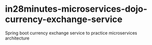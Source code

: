 # in28minutes-microservices-dojo-currency-exchange-service
Spring boot currency exchange service to practice microservices architecture
